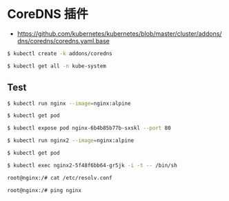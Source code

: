 # CoreDNS 插件

* https://github.com/kubernetes/kubernetes/blob/master/cluster/addons/dns/coredns/coredns.yaml.base

```bash
$ kubectl create -k addons/coredns

$ kubectl get all -n kube-system
```

## Test

```bash
$ kubectl run nginx --image=nginx:alpine

$ kubectl get pod

$ kubectl expose pod nginx-6b4b85b77b-sxskl --port 80

$ kubectl run nginx2 --image=nginx:alpine

$ kubectl get pod

$ kubectl exec nginx2-5f48f6bb64-gr5jk -i -t -- /bin/sh

root@nginx:/# cat /etc/resolv.conf

root@nginx:/# ping nginx
```
